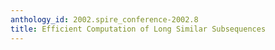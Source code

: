 ```yaml
---
anthology_id: 2002.spire_conference-2002.8
title: Efficient Computation of Long Similar Subsequences
---
```

